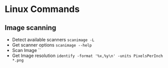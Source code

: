 # Linux Commands



## Image scanning

- Detect available scanners `scanimage -L`
- Get scanner options `scanimage --help` 
- Scan Image ``
- Get Image resolution `identify -format '%x,%y\n' -units PixelsPerInch *.png`
